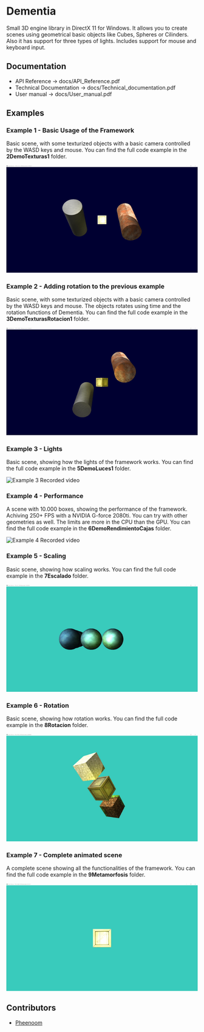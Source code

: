 # Dementia

Small 3D engine library in DirectX 11 for Windows. 
It allows you to create scenes using geometrical basic objects like Cubes, Spheres or Cilinders. Also it  has support for three types of lights. Includes support for mouse and keyboard input.

## Documentation

* API Reference -> docs/API_Reference.pdf
* Technical Documentation -> docs/Technical_documentation.pdf
* User manual -> docs/User_manual.pdf 

## Examples

### Example 1 - Basic Usage of the Framework

Basic scene, with some texturized objects with a basic camera controlled by the WASD keys and mouse. You can find the full code example in the **2DemoTexturas1** folder.

![Example 1 Recorded video](./assets/2DemoTexturas1.gif)

### Example 2 - Adding rotation to the previous example

Basic scene, with some texturized objects with a basic camera controlled by the WASD keys and mouse. The objects rotates using time and the rotation functions of Dementia. You can find the full code example in the **3DemoTexturasRotacion1** folder.


![Example 2 Recorded video](./assets/3DemoTexturasRotacion1.gif)

### Example 3 - Lights

Basic scene, showing how the lights of the framework works. You can find the full code example in the **5DemoLuces1** folder.


![Example 3 Recorded video](./assets/5DemoLuces1.gif)


### Example 4 - Performance

A scene with 10.000 boxes, showing the performance of the framework. Achiving 250+ FPS with a NVIDIA G-force 2080ti. You can try with other geometries as well. The limits are more in the CPU than the GPU. You can find the full code example in the **6DemoRendimientoCajas** folder.


![Example 4 Recorded video](./assets/6DemoRendimientoCajas.gif)


### Example 5 - Scaling

Basic scene, showing how scaling works. You can find the full code example in the **7Escalado** folder.

![Example 3 Recorded video](./assets/7Escalado.gif)

### Example 6 - Rotation

Basic scene, showing how rotation works. You can find the full code example in the **8Rotacion** folder.

![Example 3 Recorded video](./assets/8Rotacion.gif)

### Example 7 - Complete animated scene

A complete scene showing all the functionalities of the framework. You can find the full code example in the **9Metamorfosis** folder.

![Example 3 Recorded video](./assets/9Metamorfosis.gif)

## Contributors

* [Pheenoom](https://github.com/rbagan)